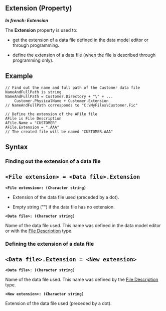 


## Extension (Property)

***In french: Extension***
	



<a name="XUse"></a>
<a name="Use"></a>
<a name="description"></a>
The **Extension** property is used to:

- get the extension of a data file defined in the data model editor or through programming.

- define the extension of a data file (when the file is described through programming only).







<a name="Example1"></a>
<a name="sample_code"></a>

## Example


```wl
// Find out the name and full path of the Customer data file
NameAndFullPath is string
NameAndFullPath = Customer.Directory + "\" + ...
	Customer.PhysicalName + Customer.Extension
// NameAndFullPath corresponds to "C:\MyFiles\Customer.Fic"
```
<a name="Example2"></a>

```wl
// Define the extension of the AFile file
AFile is File Description
AFile.Name = "CUSTOMER"
AFile.Extension = ".AAA"
// The created file will be named "CUSTOMER.AAA"
```

<a name="XSYNTAX"></a>
<a name="SYNTAX1"></a>

## Syntax

### Finding out the extension of a data file

`<File extension> = <Data file>.Extension`
---

**`<File extension>: (Character string)`**



- Extension of the data file used (preceded by a dot). 

- Empty string ("") if the data file has no extension.




**`<Data file>: (Character string)`**

Name of the data file used. This name was defined in the data model editor or with the [File Description](../WDLang4/1514065.md) type.  


<a name="SYNTAX2"></a>

### Defining the extension of a data file

`<Data file>.Extension = <New extension>`
---

**`<Data file>: (Character string)`**

Name of the data file used. This name was defined by the [File Description](../WDLang4/1514065.md) type.

**`<New extension>: (Character string)`**

Extension of the data file used (preceded by a dot).  




